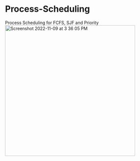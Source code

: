 # Process-Scheduling
Process Scheduling for FCFS, SJF and Priority
<img width="426" alt="Screenshot 2022-11-09 at 3 36 05 PM" src="https://user-images.githubusercontent.com/63165733/200937258-57e6d9c5-fed0-4e94-ae46-0c99aaa64db7.png">
